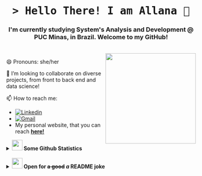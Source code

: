 <h1 align="center"><samp>&gt; Hello There! I am <b><a>Allana 👋 </a></b></samp> </h1>
<h3 align="center">I'm currently studying System's Analysis and Development @ PUC Minas, in Brazil. Welcome to my GitHub! </h3>
<br>

<img align= "right" width= "240" src= "https://media2.giphy.com/media/rwIefmbZUFr2inBRDj/giphy.gif?cid=ecf05e478jxatmrfklkwcqkw4sm1waikjfpphlmojoexw090&rid=giphy.gif&ct=g"/>

😄 Pronouns: she/her

👯 I’m looking to collaborate on diverse projects, from front to back end and data science!

📫 How to reach me: 

- [![Linkedin](https://img.shields.io/badge/-LinkedIn-blue?style=flat&logo=Linkedin&logoColor=white)](https://www.linkedin.com/in/allanatavares/)
- [![Gmail](https://img.shields.io/badge/-Gmail-c14438?style=flat&logo=Gmail&logoColor=white)](mailto:allanatavaresb@gmail.com)
- My personal website, that you can reach [**here!**](https://allana-tb.github.io)

<details>
<summary><b> <img src="https://slackmojis.com/emojis/13263-bongocat_code/download" width="28" /> Some Github Statistics</a></b></summary>
  <br/>
  <p align="center"><img height="137px" src="https://github-readme-streak-stats.herokuapp.com/?user=allana-tb&hide_border=true&theme=calm&border_radius=30px" /></p>
   <p align="center"><img height="137px" src="https://github-readme-stats.vercel.app/api?username=allana-tb&hide_title=true&hide_border=true&show_icons=true&include_all_commits=true&show_icons=true&count_private=true&line_height=21&theme=calm&border_radius=30px" /> </p>
  </details>
<br/>
<details>
<summary><b> <img src="https://emojis.slackmojis.com/emojis/images/1621024394/39092/cat-roll.gif?1621024394" width="28" /> Open for <del>a good</del> <i>a</i> README joke</a></b></summary>
  <br/>
  <p align="center"><img src="https://readme-jokes.vercel.app/api?hideBorder&theme=calm" alt="Jokes Card" /></p></details>



